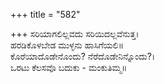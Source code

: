 +++
title = "582"

+++
ಸರಿಯಾಗಲಿಲ್ಲವದು ಸರಿಯಿದಲ್ಲವೆನುತ್ತ।  
ಹರಡಿಕೊಳಬೇಡ ಮುಳ್ಳನು ಹಾಸಿಗೆಯಲಿ॥  
ಕೊರೆಯಾದೊಡೇನೊಂದು? ನೆರೆದೊಡೇನಿನ್ನೊಂದು?।  
ಒರಟು ಕೆಲಸವೊ ಬದುಕು - ಮಂಕುತಿಮ್ಮ॥  
